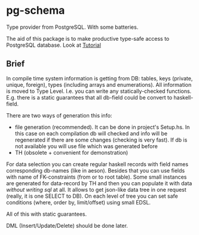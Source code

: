 # pg-schema

Type provider from PostgreSQL. With some batteries.

The aid of this package is to make productive type-safe access to PostgreSQL database.
Look at [Tutorial](https://github.com/odr/pg-schema/tree/master/pg-schema-tutorial)

## Brief

In compile time system information is getting from DB: tables, keys (private, unique, foreign), types (including arrays and enumerations). All information is moved to Type Level. I.e. you can write any statically-checked functions. E.g. there is a static guarantees that all db-field could be convert to haskell-field.

There are two ways of generation this info:
- file generation (recommended). It can be done in project's Setup.hs. In this case on each compilation db will checked and info will be regenerated if there are some changes (checking is very fast). If db is not available you will use file which was generated before
- TH (obsolete + convenient for demonstration)

For data selection you can create regular haskell records with field names corresponding db-names (like in aeson). Besides that you can use fields with name of FK-constraints (from or to root table). Some small instances are generated for data-record by TH and then you can populate it with data _without writing sql_ at all. It allows to get json-like data tree in one request (really, it is one SELECT to DB). On each level of tree you can set safe conditions (where, order by, limit/offset) using small EDSL.

All of this with static guarantees.

DML (Insert/Update/Delete) should be done later.
